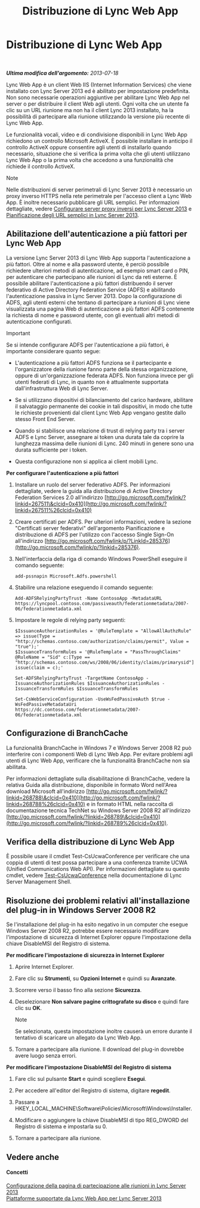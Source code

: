 ﻿---
title: Distribuzione di Lync Web App
TOCTitle: Distribuzione di Lync Web App
ms:assetid: b6301e98-051c-4e4b-8e10-ec922a8f508a
ms:mtpsurl: https://technet.microsoft.com/it-it/library/JJ205190(v=OCS.15)
ms:contentKeyID: 49301739
ms.date: 08/24/2015
mtps_version: v=OCS.15
ms.translationtype: HT
---

# Distribuzione di Lync Web App

 

_**Ultima modifica dell'argomento:** 2013-07-18_

Lync Web App è un client Web IIS (Internet Information Services) che viene installato con Lync Server 2013 ed è abilitato per impostazione predefinita. Non sono necessarie operazioni aggiuntive per abilitare Lync Web App nel server o per distribuire il client Web agli utenti. Ogni volta che un utente fa clic su un URL riunione ma non ha il client Lync 2013 installato, ha la possibilità di partecipare alla riunione utilizzando la versione più recente di Lync Web App.

Le funzionalità vocali, video e di condivisione disponibili in Lync Web App richiedono un controllo Microsoft ActiveX. È possibile installare in anticipo il controllo ActiveX oppure consentire agli utenti di installarlo quando necessario, situazione che si verifica la prima volta che gli utenti utilizzano Lync Web App o la prima volta che accedono a una funzionalità che richiede il controllo ActiveX.


> [!NOTE]
> Nelle distribuzioni di server perimetrali di Lync Server 2013 è necessario un proxy inverso HTTPS nella rete perimetrale per l'accesso client a Lync Web App. È inoltre necessario pubblicare gli URL semplici. Per informazioni dettagliate, vedere <A href="lync-server-2013-setting-up-reverse-proxy-servers.md">Configurare server proxy inversi per Lync Server 2013</A> e <A href="lync-server-2013-planning-for-simple-urls.md">Pianificazione degli URL semplici in Lync Server 2013</A>.



## Abilitazione dell'autenticazione a più fattori per Lync Web App

La versione Lync Server 2013 di Lync Web App supporta l'autenticazione a più fattori. Oltre al nome e alla password utente, è perciò possibile richiedere ulteriori metodi di autenticazione, ad esempio smart card o PIN, per autenticare che partecipano alle riunioni di Lync da reti esterne. È possibile abilitare l'autenticazione a più fattori distribuendo il server federativo di Active Directory Federation Service (ADFS) e abilitando l'autenticazione passiva in Lync Server 2013. Dopo la configurazione di ADFS, agli utenti esterni che tentano di partecipare a riunioni di Lync viene visualizzata una pagina Web di autenticazione a più fattori ADFS contenente la richiesta di nome e password utente, con gli eventuali altri metodi di autenticazione configurati.

> [!IMPORTANT]  
> Se si intende configurare ADFS per l'autenticazione a più fattori, è importante considerare quanto segue:<ul>
> <li><p>L'autenticazione a più fattori ADFS funziona se il partecipante e l'organizzatore della riunione fanno parte della stessa organizzazione, oppure di un'organizzazione federata ADFS. Non funziona invece per gli utenti federati di Lync, in quanto non è attualmente supportata dall'infrastruttura Web di Lync Server.</p></li>
> <li><p>Se si utilizzano dispositivi di bilanciamento del carico hardware, abilitare il salvataggio permanente dei cookie in tali dispositivi, in modo che tutte le richieste provenienti dal client Lync Web App vengano gestite dallo stesso Front End Server.</p></li>
> 
> <li><p>Quando si stabilisce una relazione di trust di relying party tra i server ADFS e Lync Server, assegnare ai token una durata tale da coprire la lunghezza massima delle riunioni di Lync. 240 minuti in genere sono una durata sufficiente per i token.</p></li>
> 
> 
> <li><p>Questa configurazione non si applica ai client mobili Lync.</p></li></ul>


**Per configurare l'autenticazione a più fattori**

1.  Installare un ruolo del server federativo ADFS. Per informazioni dettagliate, vedere la guida alla distribuzione di Active Directory Federation Services 2.0 all'indirizzo [http://go.microsoft.com/fwlink/?linkid=267511\&clcid=0x410](http://go.microsoft.com/fwlink/?linkid=267511%26clcid=0x410)

2.  Creare certificati per ADFS. Per ulteriori informazioni, vedere la sezione "Certificati server federativi" dell'argomento Pianificazione e distribuzione di ADFS per l'utilizzo con l'accesso Single Sign-On all'indirizzo [http://go.microsoft.com/fwlink/p/?LinkId=285376](http://go.microsoft.com/fwlink/p/?linkid=285376).

3.  Nell'interfaccia della riga di comando Windows PowerShell eseguire il comando seguente:
    
        add-pssnapin Microsoft.Adfs.powershell

4.  Stabilire una relazione eseguendo il comando seguente:
    
        Add-ADFSRelyingPartyTrust -Name ContosoApp -MetadataURL https://lyncpool.contoso.com/passiveauth/federationmetadata/2007-06/federationmetadata.xml

5.  Impostare le regole di relying party seguenti:
    
    ```
    $IssuanceAuthorizationRules = '@RuleTemplate = "AllowAllAuthzRule" => issue(Type = "http://schemas.contoso.com/authorization/claims/permit", Value = "true");'
    $IssuanceTransformRules = '@RuleTemplate = "PassThroughClaims" @RuleName = "Sid" c:[Type == "http://schemas.contoso.com/ws/2008/06/identity/claims/primarysid"]=> issue(claim = c);'
    ```
    ```
    Set-ADFSRelyingPartyTrust -TargetName ContosoApp -IssuanceAuthorizationRules $IssuanceAuthorizationRules -IssuanceTransformRules $IssuanceTransformRules
    ```
    ```
    Set-CsWebServiceConfiguration -UseWsFedPassiveAuth $true -WsFedPassiveMetadataUri https://dc.contoso.com/federationmetadata/2007-06/federationmetadata.xml
    ```

## Configurazione di BranchCache

La funzionalità BranchCache in Windows 7 e Windows Server 2008 R2 può interferire con i componenti Web di Lync Web App. Per evitare problemi agli utenti di Lync Web App, verificare che la funzionalità BranchCache non sia abilitata.

Per informazioni dettagliate sulla disabilitazione di BranchCache, vedere la relativa Guida alla distribuzione, disponibile in formato Word nell'Area download Microsoft all'indirizzo [http://go.microsoft.com/fwlink/?linkid=268788\&clcid=0x410](http://go.microsoft.com/fwlink/?linkid=268788%26clcid=0x410) e in formato HTML nella raccolta di documentazione tecnica TechNet su Windows Server 2008 R2 all'indirizzo [http://go.microsoft.com/fwlink/?linkid=268789\&clcid=0x410](http://go.microsoft.com/fwlink/?linkid=268789%26clcid=0x410).

## Verifica della distribuzione di Lync Web App

È possibile usare il cmdlet Test-CsUcwaConference per verificare che una coppia di utenti di test possa partecipare a una conferenza tramite UCWA (Unified Communications Web API). Per informazioni dettagliate su questo cmdlet, vedere [Test-CsUcwaConference](https://docs.microsoft.com/en-us/powershell/module/skype/Test-CsUcwaConference) nella documentazione di Lync Server Management Shell.

## Risoluzione dei problemi relativi all'installazione del plug-in in Windows Server 2008 R2

Se l'installazione del plug-in ha esito negativo in un computer che esegue Windows Server 2008 R2, potrebbe essere necessario modificare l'impostazione di sicurezza di Internet Explorer oppure l'impostazione della chiave DisableMSI del Registro di sistema.

**Per modificare l'impostazione di sicurezza in Internet Explorer**

1.  Aprire Internet Explorer.

2.  Fare clic su **Strumenti**, su **Opzioni Internet** e quindi su **Avanzate**.

3.  Scorrere verso il basso fino alla sezione **Sicurezza**.

4.  Deselezionare **Non salvare pagine crittografate su disco** e quindi fare clic su **OK**.
    

    > [!NOTE]
    > Se selezionata, questa impostazione inoltre causerà un errore durante il tentativo di scaricare un allegato da Lync Web App.



5.  Tornare a partecipare alla riunione. Il download del plug-in dovrebbe avere luogo senza errori.

**Per modificare l'impostazione DisableMSI del Registro di sistema**

1.  Fare clic sul pulsante **Start** e quindi scegliere **Esegui**.

2.  Per accedere all'editor del Registro di sistema, digitare **regedit**.

3.  Passare a HKEY\_LOCAL\_MACHINE\\Software\\Policies\\Microsoft\\Windows\\Installer.

4.  Modificare o aggiungere la chiave DisableMSI di tipo REG\_DWORD del Registro di sistema e impostarla su 0.

5.  Tornare a partecipare alla riunione.

## Vedere anche

#### Concetti

[Configurazione della pagina di partecipazione alle riunioni in Lync Server 2013](lync-server-2013-configuring-the-meeting-join-page.md)  
[Piattaforme supportate da Lync Web App per Lync Server 2013](lync-server-2013-lync-web-app-supported-platforms.md)

